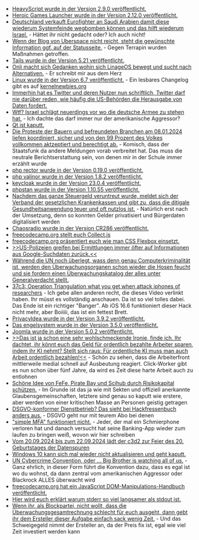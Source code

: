* [HeavyScript wurde in der Version 2.9.0 veröffentlicht.](https://github.com/Heavybullets8/heavy_script/releases/tag/v2.9.0)
* [Heroic Games Launcher wurde in der Version 2.12.0 veröffentlicht.](https://github.com/Heroic-Games-Launcher/HeroicGamesLauncher/releases/tag/v2.12.0)
* [Deutschland verkauft Eurofighter an Saudi Arabien damit diese wiederum Systemfeinde wegbomben können und das hilft wiederum Israel.](http://blog.fefe.de/?ts=9b65faa9) - Hättet ihr nicht gedacht oder? Ich auch nicht!
* [Wenn der Blog von Uberspace nicht reicht, steht die gewünschte Information ggf. auf der Statusseite.](https://is.uberspace.online/) - Gegen Terrapin wurden Maßnahmen getroffen.
* [Tails wurde in der Version 5.21 veröffentlicht.](https://www.linux-magazin.de/news/tails-5-21-behebt-fehler/)
* [Onli macht sich Gedanken wohin sich LinageOS bewegt und sucht nach Alternativen.](https://www.onli-blogging.de/2334/Warum-ich-2024-nach-Alternativen-zu-LineageOS-suchen-werde-von-Bankingapps-zu-Projektzustand-und-ausrichtung.html) - Er schreibt mir aus dem Herz
* [Linux wurde in der Version 6.7 veröffentlicht.](https://lwn.net/Articles/957098/) - Ein lesbares Changelog gibt es auf [kernelnewbies.org](https://kernelnewbies.org/Linux_6.7)
* [Immerhin hat es Twitter und deren Nutzer nun schriftlich, Twitter darf nie darüber reden, wie häufig die US-Behörden die Herausgabe von Daten fordert.](http://blog.fefe.de/?ts=9b629d04)
* [Wtf? Israel schlägt neuerdings vor wo die deutsche Armee zu stehen hat.](http://blog.fefe.de/?ts=9b62dcbc) - Ich dachte das darf immer nur der amerikanische Aggressor?
* [Qt ist kaputt.](http://blog.fefe.de/?ts=9b62d7f4)
* [Die Proteste der Bauern und befreundeten Branchen am 08.01.2024 liefen koordiniert, sicher und von den 99 Prozent des Volkes vollkommen aktzeptiert und berechtigt ab.](http://blog.fefe.de/?ts=9b62d112) - Komisch, dass der Staatsfunk da andere Meldungen vorab verbreitet hat. Das muss die neutrale Berichtserstattung sein, von denen mir in der Schule immer erzählt wurde
* [php rector wurde in der Version 0.19.0 veröffentlicht.](https://github.com/rectorphp/rector/releases/tag/0.19.0)
* [php valinor wurde in der Version 1.8.2 veröffentlicht.](https://github.com/CuyZ/Valinor/releases/tag/1.8.2)
* [keycloak wurde in der Version 23.0.4 veröffentlicht.](https://github.com/keycloak/keycloak/releases/tag/23.0.4)
* [phpstan wurde in der Version 1.10.55 veröffentlicht.](https://github.com/phpstan/phpstan/releases/tag/1.10.55)
* [Nachdem das ganze Steuergeld veruntreut wurde, meldet sich der Verband der gesetzlichen Krankenkassen und gibt zu, dass die ditigale Gesundheitsanwendung teuer und oft nutzlos ist.](https://www.borncity.com/blog/2024/01/09/verband-der-gesetzlichen-krankenkassen-gkv-digitale-gesundheitsanwendungen-diga-teuer-und-oft-nutzlos/) - Natürlich erst nach der Umsetzung, denn so konnten Gelder privatisiert und Bürgerdaten digitalisiert werden
* [Chaosradio wurde in der Version CR286 veröffentlicht.](https://chaosradio.de/cr286-dicke-bretter-diesmal-mit-internationaler-computerkriminalitaet)
* [freecodecamp.org stellt euch Collect.js](https://www.freecodecamp.org/news/work-with-javascript-arrays-objects-with-collect-js/)
* [freecodecamp.org präsentiert euch wie man CSS Flexbox einsetzt.](https://www.freecodecamp.org/news/break-out-elements-from-containers-using-flexbox/)
* [>>US-Polizeien greifen bei Ermittlungen immer öfter auf Informationen aus Google-Suchdaten zurück.<<](https://netzpolitik.org/2024/google-search-digitale-rasterfahndungen-durch-die-us-polizei/)
* [Während die UN noch überlegt, wass denn genau Computerkriminalität ist, werden den Überwachungsorganen schon wieder die Hosen feucht und sie fordern einen Überwachungskatalog der alles unter Generalverdacht stellt.](https://netzpolitik.org/2024/un-cybercrime-convention-der-vertrag-soll-einen-umfassenden-zugang-zu-daten-schaffen/)
* [37c3: Operation Triangulation what you get when attack iphones of researchers](https://media.ccc.de/v/37c3-11859-operation_triangulation_what_you_get_when_attack_iphones_of_researchers) - Ich gebe allen anderen recht, die dieses Video verlinkt haben. Ihr müsst es vollständig anschauen. Da ist so viel tolles dabei. Das Ende ist ein richtiger "Banger". Ab iOS 16.6 funktioniert dieser Hack nicht mehr, aber Boiiiii, das ist ein fettest Brett.
* [PrivacyIdea wurde in der Version 3.9.2 veröffentlicht.](https://github.com/privacyidea/privacyidea/releases/tag/v3.9.2)
* [Das engelsystem wurde in der Version 3.5.0 veröffentlicht.](https://github.com/engelsystem/engelsystem/releases/tag/v3.5.0)
* [Joomla wurde in der Version 5.0.2 veröffentlicht.](https://github.com/joomla/joomla-cms/releases/tag/5.0.2)
* [>>Das ist ja schon eine sehr wohlschmeckende Ironie, finde ich. Ihr dachtet, ihr könnt euch das Geld für ordentlich bezahlte Arbeiter sparen, indem ihr KI nehmt? Stellt sich raus: Für ordentliche KI muss man auch Arbeit ordentlich bezahlen!<<](http://blog.fefe.de/?ts=9b61f856) - Schön zu sehen, dass die Arbeiterfront mittlerweile medial schnell auf Ausbeutung reagiert. Click-Worker gibt es nun schon über fünf Jahre, da wird es Zeit diese harte Arbeit auch zu entlohnen
* [Schöne Idee von FeFe, Pirate Bay und Scihub durch Risikokapital schützen.](http://blog.fefe.de/?ts=9b60b97e) - Im Grunde ist das ja wie mit Sekten und offiziell anerkannte Glaubensgemeinschaften, letztere sind genau so kaputt wie erstere, aber werden von einer kritischen Masse an Personen geistig getragen
* [DSGVO-konformer Dienstbetrieb? Das sieht bei Hackfressenbuch anders aus.](https://noyb.eu/de/meta-ignores-users-right-easily-withdraw-consent) - DSGVO geht nur mit teurem Abo bei denen
* ["simple MFA" funktioniert nicht.](https://utcc.utoronto.ca/~cks/space/blog/tech/MFAIsBothSimpleAndWork) - Jeder, der mal ein Schmierphone verloren hat und danach versucht hat seine Banking-App wieder zum laufen zu bringen weiß, wovon wir hier schreiben
* [Vom 20.09.2024 bis zum 22.09.2024 lädt der c3d2 zur Feier des 20. Geburtstages der Datenspuren](https://events.ccc.de/2024/01/10/ds24-ankuendigung/)
* [Windows 10 kann sich mal wieder nicht aktualisieren und geht kaputt.](https://www.bleepingcomputer.com/news/microsoft/windows-10-kb5034441-security-update-fails-with-0x80070643-errors/)
* [UN Cybercrime Convention, oder ... Big Brother is watching all of us.](https://netzpolitik.org/2024/un-cybercrime-convention-wie-der-traum-eines-autoritaeren-staates/) - Ganz ehrlich, in dieser Form führt die Konvention dazu, dass es egal ist wo du wohnst, da dann zentral vom amerikanischen Aggressor oder Blackrock ALLES überwacht wird
* [freecodecamp.org hat ein JavaScript DOM-Manipulations-Handbuch veröffentlicht.](https://www.freecodecamp.org/news/the-javascript-dom-manipulation-handbook/)
* [Hier wird euch erklärt warum stderr so viel langsamer als stdout ist.](https://blog.orhun.dev/stdout-vs-stderr/)
* [Wenn ihr, als Blockpartei, nicht wollt, dass die Überwachungsgesamtrechnung schlecht für euch ausgeht, dann gebt ihr dem Ersteller dieser Aufgabe einfach sack wenig Zeit.](https://netzpolitik.org/2024/ueberwachungsgesamtrechnung-jetzt-gehts-los/) - Und das Schweigegeld nimmt der Ersteller an, da der Preis fix ist, egal wie viel Zeit investiert werden kann
